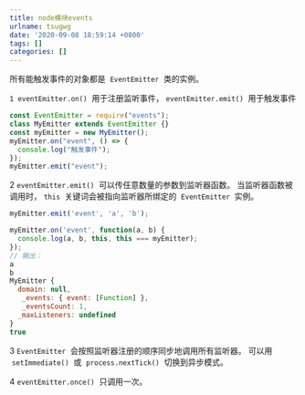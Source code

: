 ```yaml
---
title: node模块events
urlname: tsugwg
date: '2020-09-08 18:59:14 +0800'
tags: []
categories: []
---
```


所有能触发事件的对象都是  `EventEmitter`  类的实例。

`1 eventEmitter.on()`  用于注册监听事件， `eventEmitter.emit()`  用于触发事件

```javascript
const EventEmitter = require("events");
class MyEmitter extends EventEmitter {}
const myEmitter = new MyEmitter();
myEmitter.on("event", () => {
  console.log("触发事件");
});
myEmitter.emit("event");
```

2 `eventEmitter.emit()`  可以传任意数量的参数到监听器函数。 当监听器函数被调用时， `this`  关键词会被指向监听器所绑定的  `EventEmitter`  实例。

```javascript
myEmitter.emit('event', 'a', 'b');

myEmitter.on('event', function(a, b) {
  console.log(a, b, this, this === myEmitter);
});
// 输出：
a
b
MyEmitter {
  domain: null,
   _events: { event: [Function] },
   _eventsCount: 1,
  _maxListeners: undefined
}
true
```

3 `EventEmitter`  会按照监听器注册的顺序同步地调用所有监听器。
可以用  `setImmediate()`  或  `process.nextTick()`  切换到异步模式。

4 `eventEmitter.once()`  只调用一次。
